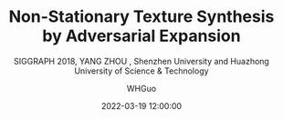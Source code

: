 ---
layout:     post
title:      "Non-Stationary Texture Synthesis by Adversarial Expansion"
subtitle:   "SIGGRAPH 2018, YANG ZHOU , Shenzhen University and Huazhong University of Science & Technology"
date:       2022-03-19 12:00:00
author:     "WHGuo"
catalog: true
# header-style: text
# header-mask: 0.4
# lang: en
# hidden: true
header-img: "img/Non-Stationary Texture Synthesis by Adversarial Expansion.jpg"
tags:
  - texture synthesis
  - 笔记
---